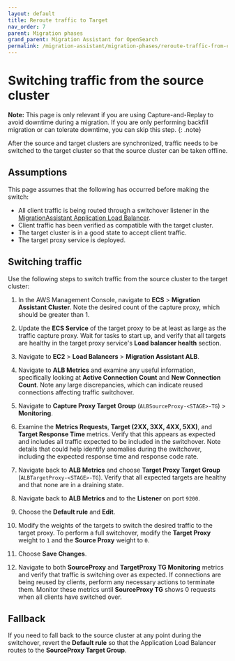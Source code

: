 ```yaml
---
layout: default
title: Reroute traffic to Target
nav_order: 7
parent: Migration phases
grand_parent: Migration Assistant for OpenSearch
permalink: /migration-assistant/migration-phases/reroute-traffic-from-capture-proxy-to-target/
---
```


# Switching traffic from the source cluster

**Note:** This page is only relevant if you are using Capture-and-Replay to avoid downtime during a migration. If you are only performing backfill migration or can tolerate downtime, you can skip this step.
{: .note}

After the source and target clusters are synchronized, traffic needs to be switched to the target cluster so that the source cluster can be taken offline.

## Assumptions

This page assumes that the following has occurred before making the switch:

- All client traffic is being routed through a switchover listener in the [MigrationAssistant Application Load Balancer]({{site.url}}{{site.baseurl}}/migration-assistant/migration-phases/reroute-source-to-proxy/).
- Client traffic has been verified as compatible with the target cluster.
- The target cluster is in a good state to accept client traffic.
- The target proxy service is deployed.

## Switching traffic

Use the following steps to switch traffic from the source cluster to the target cluster:

1. In the AWS Management Console, navigate to **ECS** > **Migration Assistant Cluster**. Note the desired count of the capture proxy, which should be greater than 1.

2. Update the **ECS Service** of the target proxy to be at least as large as the traffic capture proxy. Wait for tasks to start up, and verify that all targets are healthy in the target proxy service's **Load balancer health** section.

3. Navigate to **EC2** > **Load Balancers** > **Migration Assistant ALB**.

4. Navigate to **ALB Metrics** and examine any useful information, specifically looking at **Active Connection Count** and **New Connection Count**. Note any large discrepancies, which can indicate reused connections affecting traffic switchover.

5. Navigate to **Capture Proxy Target Group** (`ALBSourceProxy-<STAGE>-TG`) > **Monitoring**.

6. Examine the **Metrics Requests**, **Target (2XX, 3XX, 4XX, 5XX)**, and **Target Response Time** metrics. Verify that this appears as expected and includes all traffic expected to be included in the switchover. Note details that could help identify anomalies during the switchover, including the expected response time and response code rate.

7. Navigate back to **ALB Metrics** and choose **Target Proxy Target Group** (`ALBTargetProxy-<STAGE>-TG`). Verify that all expected targets are healthy and that none are in a draining state.

8. Navigate back to **ALB Metrics** and to the **Listener** on port `9200`.

9. Choose the **Default rule** and **Edit**.

10. Modify the weights of the targets to switch the desired traffic to the target proxy. To perform a full switchover, modify the **Target Proxy** weight to `1` and the **Source Proxy** weight to `0`.

11. Choose **Save Changes**.

12. Navigate to both **SourceProxy** and **TargetProxy TG Monitoring** metrics and verify that traffic is switching over as expected. If connections are being reused by clients, perform any necessary actions to terminate them. Monitor these metrics until **SourceProxy TG** shows 0 requests when all clients have switched over.


## Fallback

If you need to fall back to the source cluster at any point during the switchover, revert the **Default rule** so that the Application Load Balancer routes to the **SourceProxy Target Group**.
